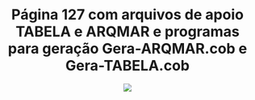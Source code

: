 <h1 align="center">Página 127 com arquivos de apoio TABELA e ARQMAR e programas para geração Gera-ARQMAR.cob e Gera-TABELA.cob</h1>
<p align="center">
  <img src="https://i.ibb.co/wrGYjbX/Sem-t-tulo.png" >
</p>
